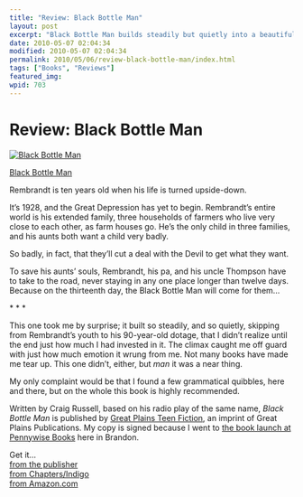```yaml
---
title: "Review: Black Bottle Man"
layout: post
excerpt: "Black Bottle Man builds steadily but quietly into a beautiful climax."
date: 2010-05-07 02:04:34
modified: 2010-05-07 02:04:34
permalink: 2010/05/06/review-black-bottle-man/index.html
tags: ["Books", "Reviews"]
featured_img: 
wpid: 703
---
```


# Review: Black Bottle Man

[![Black Bottle Man](http://farm4.static.flickr.com/3312/4585682750_c2606cca20.jpg)](http://www.flickr.com/photos/pj/4585682750/ "Black Bottle Man by Patrick Johanneson, on Flickr")

[Black Bottle Man](http://www.greatplains.mb.ca/wordpress/?page_id=530)

Rembrandt is ten years old when his life is turned upside-down.

It’s 1928, and the Great Depression has yet to begin. Rembrandt’s entire world is his extended family, three households of farmers who live very close to each other, as farm houses go. He’s the only child in three families, and his aunts both want a child very badly.

So badly, in fact, that they’ll cut a deal with the Devil to get what they want.

To save his aunts’ souls, Rembrandt, his pa, and his uncle Thompson have to take to the road, never staying in any one place longer than twelve days. Because on the thirteenth day, the Black Bottle Man will come for them…

\* \* \*

This one took me by surprise; it built so steadily, and so quietly, skipping from Rembrandt’s youth to his 90-year-old dotage, that I didn’t realize until the end just how much I had invested in it. The climax caught me off guard with just how much emotion it wrung from me. Not many books have made me tear up. This one didn’t, either, but *man* it was a near thing.

My only complaint would be that I found a few grammatical quibbles, here and there, but on the whole this book is highly recommended.

Written by Craig Russell, based on his radio play of the same name, *Black Bottle Man* is published by [Great Plains Teen Fiction](http://www.greatplains.mb.ca/), an imprint of Great Plains Publications. My copy is signed because I went to [the book launch at Pennywise Books](http://pennywise-books.blogspot.com/2010/04/black-bottle-man-book-launch-april-28.html) here in Brandon.

Get it…  
[from the publisher](http://www.greatplains.mb.ca/wordpress/?page_id=530)  
[from Chapters/Indigo](http://www.chapters.indigo.ca/books/Black-Bottle-Man-Craig-Russell/9781894283991-item.html)  
[from Amazon.com](http://www.amazon.com/Black-Bottle-Man-Craig-Russell/dp/1894283996/ref=sr_1_1?ie=UTF8&s=books&qid=1273198076&sr=8-1)